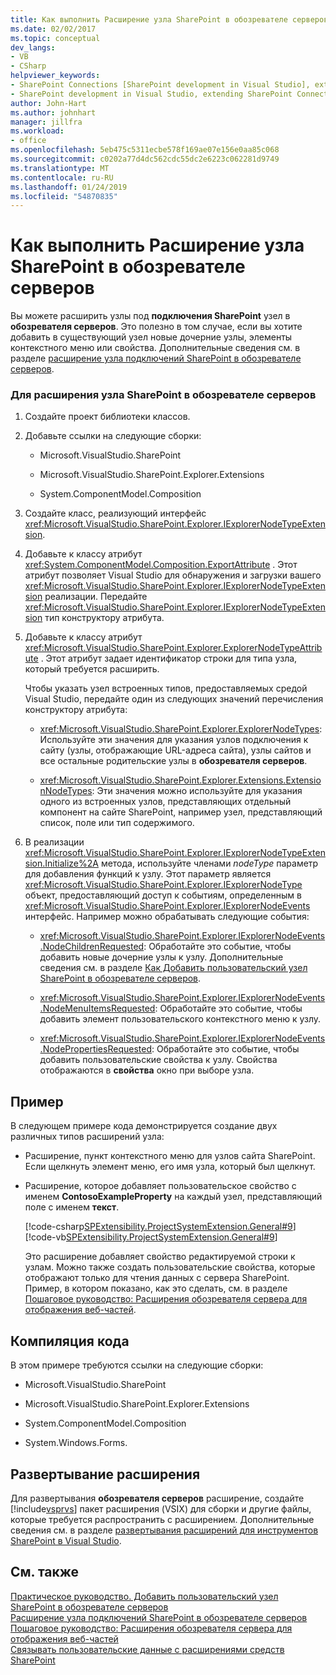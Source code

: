 ```yaml
---
title: Как выполнить Расширение узла SharePoint в обозревателе серверов | Документация Майкрософт
ms.date: 02/02/2017
ms.topic: conceptual
dev_langs:
- VB
- CSharp
helpviewer_keywords:
- SharePoint Connections [SharePoint development in Visual Studio], extending a node
- SharePoint development in Visual Studio, extending SharePoint Connections node in Server Explorer
author: John-Hart
ms.author: johnhart
manager: jillfra
ms.workload:
- office
ms.openlocfilehash: 5eb475c5311ecbe578f169ae07e156e0aa85c068
ms.sourcegitcommit: c0202a77d4dc562cdc55dc2e6223c062281d9749
ms.translationtype: MT
ms.contentlocale: ru-RU
ms.lasthandoff: 01/24/2019
ms.locfileid: "54870835"
---
```

# <a name="how-to-extend-a-sharepoint-node-in-server-explorer"></a>Как выполнить Расширение узла SharePoint в обозревателе серверов
  Вы можете расширить узлы под **подключения SharePoint** узел в **обозревателя серверов**. Это полезно в том случае, если вы хотите добавить в существующий узел новые дочерние узлы, элементы контекстного меню или свойства. Дополнительные сведения см. в разделе [расширение узла подключений SharePoint в обозревателе серверов](../sharepoint/extending-the-sharepoint-connections-node-in-server-explorer.md).  
  
### <a name="to-extend-a-sharepoint-node-in-server-explorer"></a>Для расширения узла SharePoint в обозревателе серверов  
  
1.  Создайте проект библиотеки классов.  
  
2.  Добавьте ссылки на следующие сборки:  
  
    -   Microsoft.VisualStudio.SharePoint  
  
    -   Microsoft.VisualStudio.SharePoint.Explorer.Extensions  
  
    -   System.ComponentModel.Composition  
  
3.  Создайте класс, реализующий интерфейс <xref:Microsoft.VisualStudio.SharePoint.Explorer.IExplorerNodeTypeExtension>.  
  
4.  Добавьте к классу атрибут <xref:System.ComponentModel.Composition.ExportAttribute> . Этот атрибут позволяет Visual Studio для обнаружения и загрузки вашего <xref:Microsoft.VisualStudio.SharePoint.Explorer.IExplorerNodeTypeExtension> реализации. Передайте <xref:Microsoft.VisualStudio.SharePoint.Explorer.IExplorerNodeTypeExtension> тип конструктору атрибута.  
  
5.  Добавьте к классу атрибут <xref:Microsoft.VisualStudio.SharePoint.Explorer.ExplorerNodeTypeAttribute> . Этот атрибут задает идентификатор строки для типа узла, который требуется расширить.  
  
     Чтобы указать узел встроенных типов, предоставляемых средой Visual Studio, передайте один из следующих значений перечисления конструктору атрибута:  
  
    -   <xref:Microsoft.VisualStudio.SharePoint.Explorer.ExplorerNodeTypes>: Используйте эти значения для указания узлов подключения к сайту (узлы, отображающие URL-адреса сайта), узлы сайтов и все остальные родительские узлы в **обозревателя серверов**.  
  
    -   <xref:Microsoft.VisualStudio.SharePoint.Explorer.Extensions.ExtensionNodeTypes>: Эти значения можно используйте для указания одного из встроенных узлов, представляющих отдельный компонент на сайте SharePoint, например узел, представляющий список, поле или тип содержимого.  
  
6.  В реализации <xref:Microsoft.VisualStudio.SharePoint.Explorer.IExplorerNodeTypeExtension.Initialize%2A> метода, используйте членами *nodeType* параметр для добавления функций к узлу. Этот параметр является <xref:Microsoft.VisualStudio.SharePoint.Explorer.IExplorerNodeType> объект, предоставляющий доступ к событиям, определенным в <xref:Microsoft.VisualStudio.SharePoint.Explorer.IExplorerNodeEvents> интерфейс. Например можно обрабатывать следующие события:  
  
    -   <xref:Microsoft.VisualStudio.SharePoint.Explorer.IExplorerNodeEvents.NodeChildrenRequested>: Обработайте это событие, чтобы добавить новые дочерние узлы к узлу. Дополнительные сведения см. в разделе [Как Добавить пользовательский узел SharePoint в обозревателе серверов](../sharepoint/how-to-add-a-custom-sharepoint-node-to-server-explorer.md).  
  
    -   <xref:Microsoft.VisualStudio.SharePoint.Explorer.IExplorerNodeEvents.NodeMenuItemsRequested>: Обработайте это событие, чтобы добавить элемент пользовательского контекстного меню к узлу.  
  
    -   <xref:Microsoft.VisualStudio.SharePoint.Explorer.IExplorerNodeEvents.NodePropertiesRequested>: Обработайте это событие, чтобы добавить пользовательские свойства к узлу. Свойства отображаются в **свойства** окно при выборе узла.  
  
## <a name="example"></a>Пример  
 В следующем примере кода демонстрируется создание двух различных типов расширений узла:  
  
- Расширение, пункт контекстного меню для узлов сайта SharePoint. Если щелкнуть элемент меню, его имя узла, который был щелкнут.  
  
- Расширение, которое добавляет пользовательское свойство с именем **ContosoExampleProperty** на каждый узел, представляющий поле с именем **текст**.  
  
  [!code-csharp[SPExtensibility.ProjectSystemExtension.General#9](../sharepoint/codesnippet/CSharp/projectsystemexamples/extension/serverexplorerextension.cs#9)]
  [!code-vb[SPExtensibility.ProjectSystemExtension.General#9](../sharepoint/codesnippet/VisualBasic/projectsystemexamples/extension/serverexplorerextension.vb#9)]  
  
  Это расширение добавляет свойство редактируемой строки к узлам. Можно также создать пользовательские свойства, которые отображают только для чтения данных с сервера SharePoint. Пример, в котором показано, как это сделать, см. в разделе [Пошаговое руководство: Расширения обозревателя сервера для отображения веб-частей](../sharepoint/walkthrough-extending-server-explorer-to-display-web-parts.md).  
  
## <a name="compile-the-code"></a>Компиляция кода  
 В этом примере требуются ссылки на следующие сборки:  
  
-   Microsoft.VisualStudio.SharePoint  
  
-   Microsoft.VisualStudio.SharePoint.Explorer.Extensions  
  
-   System.ComponentModel.Composition  
  
-   System.Windows.Forms.  
  
## <a name="deploy-the-extension"></a>Развертывание расширения  
 Для развертывания **обозревателя серверов** расширение, создайте [!include[vsprvs](../sharepoint/includes/vsprvs-md.md)] пакет расширения (VSIX) для сборки и другие файлы, которые требуется распространить с расширением. Дополнительные сведения см. в разделе [развертывания расширений для инструментов SharePoint в Visual Studio](../sharepoint/deploying-extensions-for-the-sharepoint-tools-in-visual-studio.md).  
  
## <a name="see-also"></a>См. также
 [Практическое руководство. Добавить пользовательский узел SharePoint в обозревателе серверов](../sharepoint/how-to-add-a-custom-sharepoint-node-to-server-explorer.md)   
 [Расширение узла подключений SharePoint в обозревателе серверов](../sharepoint/extending-the-sharepoint-connections-node-in-server-explorer.md)   
 [Пошаговое руководство: Расширения обозревателя сервера для отображения веб-частей](../sharepoint/walkthrough-extending-server-explorer-to-display-web-parts.md)   
 [Связывать пользовательские данные с расширениями средств SharePoint](../sharepoint/associating-custom-data-with-sharepoint-tools-extensions.md)  
